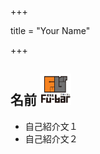 +++

title = "Your Name"

+++

## 名前 <img src="/image/member/aburata.png" width="50" height="50" />
- 自己紹介文１
- 自己紹介文２